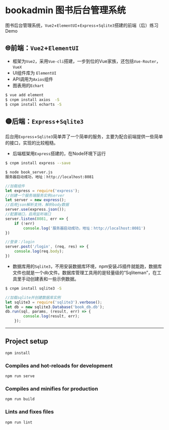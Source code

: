 # bookadmin 图书后台管理系统

图书后台管理系统，`Vue2`+`ElementUI`+`Express`+`Sqlite3`搭建的前端（后）练习Demo

## 🌐前端：`Vue2`+`ElementUI`
* 框架为`Vue2`，采用`Vue-cli`搭建，一步到位的Vue家族，还包括`Vue-Router`，`VueX`
* UI组件库为 `ElementUI`
* API调用为`Axios`组件
* 图表用的`Echart`

```bash
$ vue add element
$ cnpm install axios  -S
$ cnpm install echarts -S
```
## 🟡后端：`Express`+`Sqlite3`

后台用`Express`+`Sqlite3`简单弄了一个简单的服务，主要为配合前端提供一些简单的接口，实现的比较粗糙。
* 后端框架用`Express`搭建的，在Node环境下运行

```bash
$ cnpm install express --save

$ node book_server.js
服务器启动成功，地址：http://localhost:8081
```

```JavaScript
//加载组件
let express = require('express');
//创建一个服务端服务实例server
let server = new express();
//启用json解析支持，解析body数据
server.use(express.json());
//配置端口，启用监听端口
server.listen(8081, err => {
    if (!err)
        console.log('服务器启动成功，地址：http://localhost:8081')
})

//登录：/login
server.post('/login', (req, res) => {
    console.log(req.body);
})
```

* 数据库用的`Sqlite3`，不用安装数据库环境，npm安装JS插件就能跑，数据库文件也就是一个db文件。数据库管理工具用的是轻量级的“Sqliteman”，在工具里手动创建表和一些示例数据。

```bash
$ cnpm install sqlite3 -S
```
```JavaScript
//加载sqlite并创建数据库实例
let sqlite3 = require('sqlite3').verbose();
let db = new sqlite3.Database('book_db.db');
db.run(sql, params, (result, err) => {
        console.log(result, err);
    });
```

---

## Project setup
```
npm install
```

### Compiles and hot-reloads for development
```
npm run serve
```

### Compiles and minifies for production
```
npm run build
```

### Lints and fixes files
```
npm run lint
